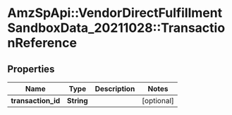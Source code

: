 # AmzSpApi::VendorDirectFulfillmentSandboxData_20211028::TransactionReference

## Properties
Name | Type | Description | Notes
------------ | ------------- | ------------- | -------------
**transaction_id** | **String** |  | [optional] 

